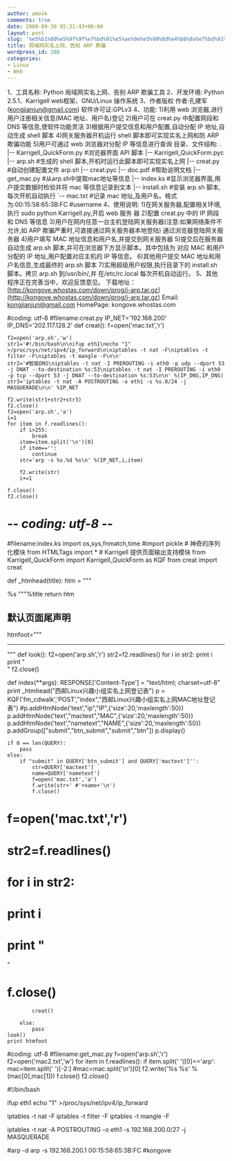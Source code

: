 ```yaml
---
author: amosk
comments: true
date: 2008-09-30 05:31:43+00:00
layout: post
slug: '%e5%b1%80%e5%9f%9f%e7%bd%91%e5%ae%9e%e5%90%8d%e4%b8%8a%e7%bd%91%e3%80%81%e5%91%8a%e5%88%ab-arp-%e6%ac%ba%e9%aa%97'
title: 局域网实名上网、告别 ARP 欺骗
wordpress_id: 280
categories:
- Linux
- Web
---
```


1、工具名称:
Python 局域网实名上网、告别 ARP 欺骗工具
2、开发环境:
Python 2.5.1、Karrigell web框架、GNU/Linux 操作系统
3、作者版权
作者:孔建军 (kongjianjun@gmail.com)
软件许可证:GPLv3
4、功能:
1)利用 web 浏览器,进行用户注册相关信息(MAC 地址、用户名)登记
2)用户可在 creat.py 中配置网段和 DNS 等信息,使软件功能灵活
3)根据用户提交信息和用户配置,自动分配 IP 地址,自动生成 shell 脚本
4)网关服务器开机运行 shell 脚本即可实现实名上网和防 ARP 欺骗功能
5)用户可通过 web 浏览器对分配 IP 等信息进行查询
目录、文件结构:
.
|-- Karrigell_QuickForm.py     #浏览器界面 API 脚本
|-- Karrigell_QuickForm.pyc
|-- arp.sh          #生成的 shell 脚本,开机时运行此脚本即可实现实名上网
|-- creat.py        #自动创建配置文件 arp.sh
|-- creat.pyc
|-- doc.pdf		#帮助说明文档
|-- get_mac.py      #从arp.sh中提取mac地址等信息
|-- index.ks        #显示浏览器界面,用户提交数据时检验并将 mac 等信息记录到文本
|-- install.sh      #安装 arp.sh 脚本,每次开机自动执行
`-- mac.txt         #记录 mac 地址,及用户名。格式为:00:15:58:65:3B:FC #username
4、使用说明:
1)在网关服务器,配置相关环境,执行 sudo python Karrigell.py,开启 web 服务
器
2)配置 creat.py 中的 IP 网段和 DNS 等信息
3)用户在网内任意一台主机登陆网关服务器(注意:如果网络条件不允许,如 ARP
欺骗严重时,可直接通过网关服务器本地登陆)
通过浏览器登陆网关服务器
4)用户填写 MAC 地址信息和用户名,并提交到网关服务器
5)提交后在服务器自动生成 arp.sh 脚本,并可在浏览器下方显示脚本。其中包括为
对应 MAC 和用户分配的 IP 地址,用户配置对应主机的 IP 等信息。
6)其他用户提交 MAC 地址和用户名信息,生成最终的 arp.sh 脚本     7)实用超级用户权限,执行目录下的 install.sh 脚本。拷贝 arp.sh 到/usr/bin/,并
在/etc/rc.local 每次开机自动运行。
5、其他
程序正在完善当中，欢迎反馈意见。
下载地址：[http://kongove.whostas.com/down/prog/i-arp.tar.gz](http://kongove.whostas.com/down/prog/i-arp.tar.gz)
Email: kongjianjun@gmail.com
HomePage: kongove.whostas.com
<!-- more -->

#coding: utf-8
#filename:creat.py
IP_NET='192.168.200'
IP_DNS='202.117.128.2'
def creat():
    f=open('mac.txt','r')

    f2=open('arp.sh','w')
    str1='#!/bin/bash\n\nifup eth1\necho "1" >/proc/sys/net/ipv4/ip_forward\n\niptables -t nat -F\niptables -t filter -F\niptables -t mangle -F\n\n'
    str2='#智能DNS\niptables -t nat -I PREROUTING -i eth0 -p udp --dport 53 -j DNAT --to-destination %s:53\niptables -t nat -I PREROUTING -i eth0 -p tcp --dport 53 -j DNAT --to-destination %s:53\n\n' %(IP_DNS,IP_DNS)
    str3='iptables -t nat -A POSTROUTING -o eth1 -s %s.0/24 -j MASQUERADE\n\n' %IP_NET

    f2.write(str1+str2+str3)
    f2.close()
    f2=open('arp.sh','a')
    i=1
    for item in f.readlines():
        if i>255:
            break
        item=item.split('\n')[0]
        if item=='':
            continue
        str='arp -s %s.%d %s\n' %(IP_NET,i,item)

        f2.write(str)
        i+=1

    f.close()
    f2.close()

# -*- coding: utf-8 -*-
#filename:index.ks
import os,sys,fnmatch,time
#import pickle   # 神奇的序列化模块
from HTMLTags import * # Karrigell 提供页面输出支持模块
from Karrigell_QuickForm import Karrigell_QuickForm as KQF
from creat import creat

def _htmhead(title):
    htm = """

%s
"""%title
    return htm
## 默认页面尾声明
htmfoot="""


* * *


"""
def look():
    f2=open('arp.sh','r')
    str2=f2.readlines()
    for i in str2:
        print i
        print "  
"
    f2.close()

def index(**args):
    RESPONSE['Content-Type'] = "text/html; charset=utf-8"
    print _htmhead("西邮Linux兴趣小组实名上网登记表")
    p = KQF('fm_cdwalk','POST',"index","西邮Linux兴趣小组实名上网MAC地址登记表")
    #p.addHtmNode('text',"ip","IP",{'size':20,'maxlength':50})
    p.addHtmNode('text',"mactext","MAC",{'size':20,'maxlength':50})
    p.addHtmNode('text',"nametext","NAME",{'size':20,'maxlength':50})
    p.addGroup(["submit","btn_submit","submit","btn"])
    p.display()

    if 0 == len(QUERY):
        pass
    else:
        if "submit" in QUERY['btn_submit'] and QUERY['mactext']'':
            str=QUERY['mactext']
            name=QUERY['nametext']
            f=open('mac.txt','a')
            f.write(str+' #'+name+'\n')
            f.close()
#           f=open('mac.txt','r')
#           str2=f.readlines()
#           for i in str2:
#               print i
#               print "  
"
#           f.close()
            creat()

        else:
            pass
    look()
    print htmfoot

#coding: utf-8
#filename:get_mac.py
f=open('arp.sh','r')
f2=open('mac2.txt','w')
for item in f.readlines():
    if item.split(' ')[0]=='arp':
        mac=item.split(' ')[-2:]
        #mac=mac.split('\n')[0]
        f2.write('%s %s' %(mac[0],mac[1]))
f.close()
f2.close()

#!/bin/bash

ifup eth1
echo "1" >/proc/sys/net/ipv4/ip_forward

iptables -t nat -F
iptables -t filter -F
iptables -t mangle -F

iptables -t nat -A POSTROUTING -o eth1 -s 192.168.200.0/27 -j MASQUERADE

#arp -d
arp -s 192.168.200.1  00:15:58:65:3B:FC #kongove
